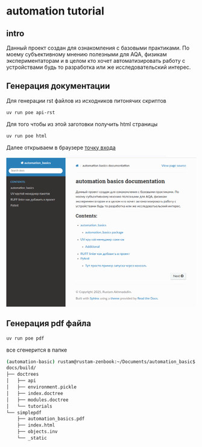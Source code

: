 # automation tutorial 
## intro 
Данный проект создан для ознакомления с базовыми практиками. По моему субъективному мнению полезными для AQA, физикам экспериментаторам и в целом кто хочет автоматизировать работу с устройствами будь то разработка или же исследовательский интерес. 

## Генерация документации

Для генерации rst файлов из исходников питонячих скриптов 

```bash 
uv run poe api-rst
```
Для того чтобы из этой заготовки получить html страницы 
```bash 
uv run poe html
```

Далее открываем в браузере [точку входа](docs/source/index.rst)

![](docs/images/main-index.png)

## Генерация pdf файла

```bash 
uv run poe pdf
```
все сгенерится в папке
```bash
(automation-basic) rustam@rustam-zenbook:~/Documents/automation_basic$ tree -L 2  docs/build/
docs/build/
├── doctrees
│   ├── api
│   ├── environment.pickle
│   ├── index.doctree
│   ├── modules.doctree
│   └── tutorials
└── simplepdf
    ├── automation_basics.pdf
    ├── index.html
    ├── objects.inv
    └── _static

```

